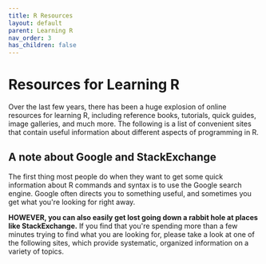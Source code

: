 ```yaml
---
title: R Resources
layout: default
parent: Learning R
nav_order: 3
has_children: false
---
```


# Resources for Learning R

Over the last few years, there has been a huge explosion of online resources for learning R, including reference books, tutorials, quick guides, image galleries, and much more. The following is a list of convenient sites that contain useful information about different aspects of programming in R.

## A note about Google and StackExchange

The first thing most people do when they want to get some quick information about R commands and syntax is to use the Google search engine. Google often directs you to something useful, and sometimes you get what you're looking for right away.

**HOWEVER, you can also easily get lost going down a rabbit hole at places like StackExchange.** If you find that you're spending more than a few minutes trying to find what you are looking for, please take a look at one of the following sites, which provide systematic, organized information on a variety of topics.

